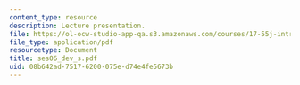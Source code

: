 ```yaml
---
content_type: resource
description: Lecture presentation.
file: https://ol-ocw-studio-app-qa.s3.amazonaws.com/courses/17-55j-introduction-to-latin-american-studies-fall-2006/08b642ad75176200075ed74e4fe5673b_ses06_dev_s.pdf
file_type: application/pdf
resourcetype: Document
title: ses06_dev_s.pdf
uid: 08b642ad-7517-6200-075e-d74e4fe5673b
---
```

